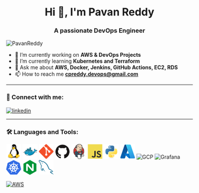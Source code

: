 <h1 align="center">Hi 👋, I'm Pavan Reddy</h1>
<h3 align="center">A passionate DevOps Engineer </h3>

<p align="left">
  <img src="https://komarev.com/ghpvc/?username=PavanReddy&label=Profile%20views&color=0e75b6&style=flat" alt="PavanReddy" />
</p>

- 🔭 I’m currently working on **AWS & DevOps Projects**
- 🌱 I’m currently learning **Kubernetes and Terraform**
- 💬 Ask me about **AWS, Docker, Jenkins, GitHub Actions, EC2, RDS**
- 📫 How to reach me **cpreddy.devops@gmail.com**

---

### 🧠 Connect with me:
<p align="left">
  <a href="https://www.linkedin.com/in/pavan-reddy-ch-918237281/" target="blank"><img align="center" src="https://cdn.jsdelivr.net/npm/simple-icons@v3/icons/linkedin.svg" alt="linkedin" height="30" width="40" /></a>
</p>

---

### 🛠️ Languages and Tools:
<p align="left">
  <img src="https://raw.githubusercontent.com/devicons/devicon/master/icons/linux/linux-original.svg" alt="linux" width="40" height="40"/>
  <img src="https://raw.githubusercontent.com/devicons/devicon/master/icons/docker/docker-original.svg" alt="docker" width="40" height="40"/>
  <img src="https://raw.githubusercontent.com/devicons/devicon/master/icons/git/git-original.svg" alt="git" width="40" height="40"/>
  <img src="https://raw.githubusercontent.com/devicons/devicon/master/icons/github/github-original.svg" alt="github" width="40" height="40"/>
  <img src="https://raw.githubusercontent.com/devicons/devicon/master/icons/jenkins/jenkins-original.svg" alt="jenkins" width="40" height="40"/>
  <img src="https://raw.githubusercontent.com/devicons/devicon/master/icons/javascript/javascript-original.svg" alt="js" width="40" height="40"/>
  <img src="https://raw.githubusercontent.com/devicons/devicon/master/icons/python/python-original.svg" alt="python" width="40" height="40"/>
  <!-- Azure -->
  <img src="https://raw.githubusercontent.com/devicons/devicon/master/icons/azure/azure-original.svg" alt="Azure" width="40" height="40"/>

  <!-- GCP -->
  <img src="https://www.vectorlogo.zone/logos/google_cloud/google_cloud-icon.svg" alt="GCP" width="40" height="40"/>

  <!-- Grafana -->
  <img src="https://www.vectorlogo.zone/logos/grafana/grafana-icon.svg" alt="Grafana" width="40" height="40"/>

  <!-- Kubernetes -->
  <img src="https://raw.githubusercontent.com/devicons/devicon/master/icons/kubernetes/kubernetes-plain.svg" alt="Kubernetes" width="40" height="40"/>

  <!-- NGINX -->
  <img src="https://raw.githubusercontent.com/devicons/devicon/master/icons/nginx/nginx-original.svg" alt="NGINX" width="40" height="40"/>

  <!-- MySQL -->
  <img src="https://raw.githubusercontent.com/devicons/devicon/master/icons/mysql/mysql-original.svg" alt="MySQL" width="40" height="40"/>
</p>
<a href="https://aws.amazon.com" target="_blank">
  <img src="https://www.vectorlogo.zone/logos/amazon_aws/amazon_aws-icon.svg" alt="AWS" width="40" height="40"/>
</a>





<!--
**Pavanreddy56/Pavanreddy56** is a ✨ _special_ ✨ repository because its `README.md` (this file) appears on your GitHub profile.

Here are some ideas to get you started:

- 🔭 I’m currently working on ...
- 🌱 I’m currently learning ...
- 👯 I’m looking to collaborate on ...
- 🤔 I’m looking for help with ...
- 💬 Ask me about ...
- 📫 How to reach me: ...
- 😄 Pronouns: ...
- ⚡ Fun fact: ...
-->
